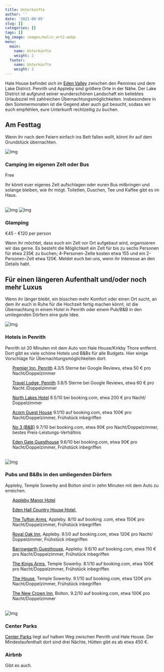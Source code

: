 ```yaml
---
title: Unterkünfte
author: ''
date: '2021-09-05'
slug: []
categories: []
tags: []
bg_image: images/malin_art2.webp
menu:
  main:
    name: Unterkünfte
    weight: 2
  footer:
    name: Unterkünfte
    weight: 2
---
```

<head>
<style>
a:link {
  color: black;
  background-color: transparent;
  text-decoration: underline;
}
a:visited {
  color: pink;
  background-color: transparent;
  text-decoration: none;
}
a:hover {
  color: red;
  background-color: transparent;
  text-decoration: underline;
}
a:active {
  color: yellow;
  background-color: transparent;
  text-decoration: underline;
}
</style>
</head>
<body>

<div class="container">
      <div class="block">
        <p>Hale House befindet sich im <a href="http://www.visiteden.co.uk/explore-eden/the-eden-valley">Eden Valley</a> zwischen den Pennines und dem Lake District. Penrith und Appleby sind größere Orte in der Nähe. Der Lake District ist aufgrund seiner wunderschönen Landschaft ein beliebtes Urlaubsziel mit zahlreichen Übernachtungsmöglichkeiten. Insbesondere in den Sommermonaten ist die Gegend aber auch gut besucht, sodass wir euch empfehlen, eure Unterkunft rechtzeitig zu buchen. </p>
        <h2 class="mt-40">Am Festtag</h2>
        <p> Wenn ihr nach dem Feiern einfach ins Bett fallen wollt, könnt ihr auf dem Grundstück übernachten.</p>
  </div>
</div>
<div class="container">
    <div class="row">
    <div class="col-md-5 col-sm-12">
      <div class="block">
        <img src="/images/tent.jpg" class="img-responsive" alt="Img">
        <br>
      </div>
    </div>
    <div class="col-md-6 col-sm-12">
      <div class="block">
        <h3 class="mt-10">Camping im eigenen Zelt oder Bus </h3>
        <p>Free</p>
        <p>Ihr könnt euer eigenes Zelt aufschlagen oder euren Bus mitbringen und solange bleiben, wie ihr mögt. Toiletten, Duschen, Tee und Kaffee gibt es im Haus.</p>
      </div>
     </div>
  </div>
</div>
<br>
<div class="container">
<div class="row">
  <div class="col-md-5 col-sm-12">
    <div class="block">
      <img src="/images/glamping1.jpg" class="img-responsive" alt="Img">
      <img src="/images/glamping2.jpg" class="img-responsive" alt="Img">
      <br>
    </div>
  </div>
  <div class="col-md-7 col-sm-12">
    <div class="block">
      <h3 class="mt-10">Glamping</h3>
        <p>€45 - €120 per person </p>
        <p>Wenn ihr möchtet, dass euch ein Zelt vor Ort aufgebaut wird, organisieren wir das gerne. Es besteht die Möglichkeit ein Zelt für bis zu sechs Personen für etwa 235€ zu buchen; 4-Personen-Zelte kosten etwa 155  und ein 2-Personen-Zelt etwa 120€. Meldet euch bei uns, wenn ihr Interesse an den Details habt. </p>
    </div>
  </div>
</div>
</div>

<div class="container">
  <h2 class="mt-40">Für einen längeren Aufenthalt und/oder noch mehr Luxus</h2>
  <p> Wenn ihr länger bleibt, ein bisschen mehr Komfort oder einen Ort sucht, an dem ihr euch in Ruhe für die Hochzeit fertig machen könnt, ist die Übernachtung in einem  Hotel in Penrith oder einem Pub/B&B in den umliegenden Dörfern eine gute Idee. </p>
  <div class="row">
    <div class="col-md-5 col-sm-12">
      <div class="block">
        <img src="/images/lakes3.png" class="img-responsive" alt="Img">
        <br>
      </div>
    </div>
    <div class="col-md-6 col-sm-12">
      <div class="block">
        <h3 class="mt-10">Hotels in Penrith</h3>
        <p>Penrith ist 20 Minuten mit dem Auto von Hale House/Kirkby Thore entfernt. Dort gibt es viele schöne Hotels und B&Bs für alle Budgets. Hier einige Vorschläge für Übernachtungsmöglichkeiten dort:</p>
        <ul>
          <p><a href="https://www.premierinn.com/gb/en/hotels/england/cumbria/penrith/penrith.html?cid=GLBC_PENNEW">Premier Inn, Penrith</a> 4.3/5 Sterne bei Google Reviews, etwa 50 € pro Nacht/Doppelzimmer</p> 
          <p><a href="https://www.travelodge.co.uk/hotels/218/penrith-hotel?utm_source=google&utm_medium=GHA_Organic&utm_campaign=GHA_Penrith&WT.tsrc=GHA_Organic">Travel Lodge, Penrith</a> 3.8/5 Sterne bei Google Reviews, etwa 60 € pro Nacht /Doppelzimmer</p>
          <p><a href="https://www.northlakeshotel.co.uk/">North Lakes Hotel</a> 8.5/10 bei booking.com, etwa 200 € pro Nacht/ Doppelzimmer</p>
          <p><a href="https://www.booking.com/hotel/gb/acorn-guest-house-penrith.de.html?aid=2167732&label=97df25c60f1311ec83aaadcbda48b2b7&sid=5c08d24f54b73d1dcf175ecccce2bc71&atlas_src=sr_iw_btn&checkin=2022-08-05&checkout=2022-08-07&dest_id=-2600329&dest_type=city&dist=0&group_adults=2&group_children=0&highlighted_blocks=100787003_88649880_4_1_0&no_rooms=1&sb_price_type=total&type=total&ucfs=1&req_children=0&req_adults=2&hp_refreshed_with_new_dates=1">Acorn Guest House</a> 9.1/10 auf booking.com, etwa 100€ pro Nacht/Doppelzimmer, Frühstück inbegriffen</p>
         <p><a href="https://www.booking.com/hotel/gb/no-3-penrith.de.html?aid=2167732;label=97df25c60f1311ec83aaadcbda48b2b7;sid=2843ed21938d16f734f36a15c5d19f01;all_sr_blocks=329631702_192583720_2_1_0;checkin=2022-08-05;checkout=2022-08-07;dest_id=-2605225;dest_type=city;dist=0;group_adults=2;group_children=0;hapos=9;highlighted_blocks=329631702_192583720_2_1_0;hpos=9;no_rooms=1;room1=A%2CA;sb_price_type=total;sr_order=popularity;sr_pri_blocks=329631702_192583720_2_1_0__16000;srepoch=1632083007;srpvid=83d38f5f9089013e;type=total;ucfs=1&#hotelTmpl">No 3 (B&B)</a> 9.7/10 bei booking.com, etwa 90€ pro Nacht/Doppelzimmer, bestes Preis-Leistungs-Verhältnis</p>
         <p><a href="https://www.booking.com/hotel/gb/edengate-guest-house.de.html?aid=2167732;label=97df25c60f1311ec83aaadcbda48b2b7;sid=2843ed21938d16f734f36a15c5d19f01;all_sr_blocks=65164303_326664917_0_1_0;checkin=2022-08-05;checkout=2022-08-07;dest_id=-2605225;dest_type=city;dist=0;group_adults=2;group_children=0;hapos=11;highlighted_blocks=65164303_326664917_0_1_0;hpos=11;no_rooms=1;room1=A%2CA;sb_price_type=total;sr_order=popularity;sr_pri_blocks=65164303_326664917_0_1_0__16400;srepoch=1632083007;srpvid=83d38f5f9089013e;type=total;ucfs=1&#hotelTmpl">Eden Gate Guesthouse</a> 9.6/10 bei booking.com, etwa 90€ pro Nacht/Doppelzimmer, Frühstück inbegriffen</p>
        </ul>
      </div>
    </div>
  </div>
  <br>
  <div class="row">
    <div class="col-md-5 col-sm-12">
      <div class="block">
        <img src="/images/lakes2.png" class="img-responsive" alt="Img">
        <br>
      </div>
    </div>
    <div class="col-md-6 col-sm-12">
      <div class="block">
        <h3 class="mt-10">Pubs und B&Bs in den umliegenden Dörfern</h3>
        <p>Appleby, Temple Sowerby and Bolton sind in zehn Minuten mit dem Auto zu erreichen.</p>
        <ul>
          <p><a href="http://www.applebymanor.co.uk/">Appleby Manor Hotel</a></p>
          <p><a href="http://www.edenhallhotel.co.uk/">Eden Hall Country House Hotel, </a></p>
          <p><a href="http://www.tuftonarmshotel.co.uk/">The Tufton Arms</a>, Appleby. 8/10 auf booking .com, etwa 150€ pro Nacht/Doppelzimmer, Frühstück inbegriffen</p>
          <p><a href="http://www.royaloakappleby.co.uk/">Royal Oak Inn</a>, Appleby. 9.1/0 auf booking.com, etwa 120€ pro Nacht/ Doppelzimmer, Frühstück inbegriffen</p>
          <p><a href="https://www.barrowgarth.com/">Barrowgarth Guesthouse</a>, Appleby. 9.6/10 auf booking.com,  etwa 110 € pro Nacht/Doppelzimmer, Frühstück inbegriffen</p>
          <p><a href="http://www.kingsarmstemplesowerby.co.uk">The Kings Arms</a>, Temple Sowerby. 8.1/10 auf booking.com, etwa 100€ pro Nacht/Doppelzimmer, Frühstück inbegriffen</p>
          <p><a href="https://www.templesowerby.com/">The House</a>, Temple Sowerby. 9.1/10 auf booking.com, etwa 120€ pro Nacht/Doppelzimmer, Frühstück inbegriffen</p>
          <p><a href="https://www.newcrowninn.co.uk/">The New Crown Inn</a>, Bolton. 9.2/10 auf booking.com, etwa 100€ pro Nacht/Doppelzimmer</p>
        </ul>
        </div>
     </div>
  </div>
  <br>
  <div class="row">
        <div class="col-md-5 col-sm-12">
          <div class="block">
            <img src="/images/lakes1.png" class="img-responsive" alt="Img">
            <br>
          </div>
        </div>
        <div class="col-md-6 col-sm-12">
          <div class="block">
            <h3 class="mt-10">Center Parks</h3>
            <p><a href="https://www.centerparcs.co.uk/discover-center-parcs/holiday-locations/whinfell-forest.html">Center Parks</a> liegt auf halben Weg zwischen Penrith und Hale House. Der Mindestaufenthalt dort sind drei Nächte, Hütten gibt es ab etwa 450 €.  </p>
            <h3 class="mt-40">Airbnb</h3>
            <p>Gibt es auch.</p>
          </div>
        </div>
      </div>
</div>
</body>

